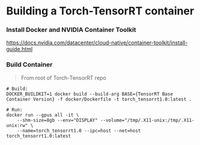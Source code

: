 # Building a Torch-TensorRT container

### Install Docker and NVIDIA Container Toolkit

https://docs.nvidia.com/datacenter/cloud-native/container-toolkit/install-guide.html

### Build Container

> From root of Torch-TensorRT repo

```
# Build:
DOCKER_BUILDKIT=1 docker build --build-arg BASE={TensorRT Base Container Version} -f docker/Dockerfile -t torch_tensorrt1.0:latest .

# Run:
docker run --gpus all -it \
	--shm-size=8gb --env="DISPLAY" --volume="/tmp/.X11-unix:/tmp/.X11-unix:rw" \
	--name=torch_tensorrt1.0 --ipc=host --net=host torch_tensorrt1.0:latest
```
